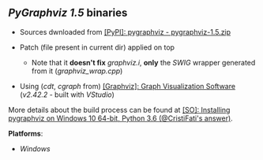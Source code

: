 *PyGraphviz 1.5* binaries
-------------------------

- Sources dwnloaded from [[PyPI]: pygraphviz - pygraphviz-1.5.zip](https://files.pythonhosted.org/packages/7e/b1/d6d849ddaf6f11036f9980d433f383d4c13d1ebcfc3cd09bc845bda7e433/pygraphviz-1.5.zip)

- Patch (file present in current dir) applied on top
    - Note that it **doesn't fix** *graphviz.i*, **only** the *SWIG* wrapper generated from it (*graphviz\_wrap.cpp*)
- Using (*cdt*, *cgraph* from) [[Graphviz]: Graph Visualization Software](https://www.graphviz.org) (*v2.42.2* - built with *VStudio*)

More details about the build process can be found at [[SO]: Installing pygraphviz on Windows 10 64-bit, Python 3.6 (@CristiFati's answer)](https://stackoverflow.com/questions/45093811/installing-pygraphviz-on-windows-10-64-bit-python-3-6/54890705#54890705).

**Platforms**:
- *Windows*

